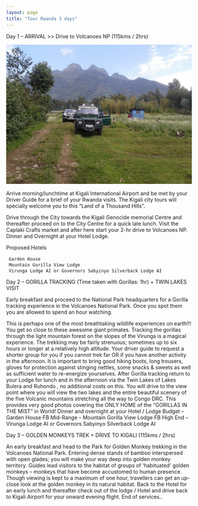 ```yaml
---
layout: page
title: "Tour Rwanda 3 days"
---
```


Day 1 – ARRIVAL >> Drive to Volcanoes NP (115kms / 2hrs) 

![5](/assets/5.jpg)


Arrive morning/lunchtime at Kigali International Airport and be met by your Driver Guide for a brief of your Rwanda visits. The Kigali city tours will specially welcome you to this “Land of a Thousand Hills”.

Drive through the City towards the Kigali Genocide memorial Centre and thereafter proceed on to the City Centre for a quick late lunch. Visit the Caplaki Crafts market and after here start your 2-hr drive to Volcanoes NP. Dinner and Overnight at your Hotel Lodge.

Proposed Hotels

     Garden House 
     Mountain Gorilla View Lodge 
     Virunga Lodge AI or Governors Sabyinyo Silverback Lodge AI


Day 2 – GORILLA TRACKING (Time taken with Gorillas: 1hr) + TWIN LAKES VISIT

Early breakfast and proceed to the National Park headquarters for a Gorilla tracking experience in the Volcanoes National Park. Once you spot them you are allowed to spend an hour watching.

This is perhaps one of the most breathtaking wildlife experiences on earth!!! You get so close to these awesome giant primates. Tracking the gorillas through the light mountain forest on the slopes of the Virunga is a magical experience. The trekking may be fairly strenuous; sometimes up to six hours or longer at a relatively high altitude. Your driver guide to request a shorter group for you if you cannot trek far OR if you have another activity in the afternoon. It is important to bring good hiking boots, long trousers, gloves for protection against stinging nettles, some snacks & sweets as well as sufficient water to re-energize yourselves. After Gorilla tracking return to your Lodge for lunch and in the afternoon via the Twin Lakes of Lakes Bulera and Ruhondo , no additional costs on this. You will drive to the view point where you will view the two lakes and the entire beautiful scenery of the five Volcanic mountains stretching all the  way to Congo DRC. This provides very good photos covering the ONLY HOME of the “GORILLAS IN THE MIST” in World! Dinner and overnight at your Hotel / Lodge
Budget – Garden House FB
Mid-Range – Mountain Gorilla View Lodge FB
High End – Virunga Lodge AI or Governors Sabyinyo Silverback Lodge AI

Day 3 – GOLDEN MONKEYS TREK + DRIVE TO KIGALI (115kms / 2hrs)

An early breakfast and head to the Park for Golden Monkey trekking in the Volcanoes National Park. Entering dense stands of bamboo interspersed with open glades; you will make your way deep into golden monkey territory. Guides lead visitors to the habitat of groups of ‘habituated’ golden monkeys – monkeys that have become accustomed to human presence. Though viewing is kept to a maximum of one hour, travellers can get an up-close look at the golden monkey in its natural habitat. Back to the Hotel for an early lunch and thereafter check out of the lodge / Hotel and drive back to Kigali Airport for your onward evening flight.
End of services..
